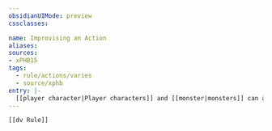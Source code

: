 ```yaml
---
obsidianUIMode: preview
cssclasses:

name: Improvising an Action
aliases:
sources:
- xPHB15
tags:
  - rule/actions/varies
  - source/xphb
entry: |-
  [[player character|Player characters]] and [[monster|monsters]] can also do things not covered by other actions. Many class features and other abilities provide additional action options, and you can improvise other actions. When you describe an action not detailed elsewhere in the rules, the Dungeon Master tells you whether that action is possible and what kind of [[D20 Test]] you need to make, if any.
---
```


```meta-bind-embed
[[dv Rule]]
```